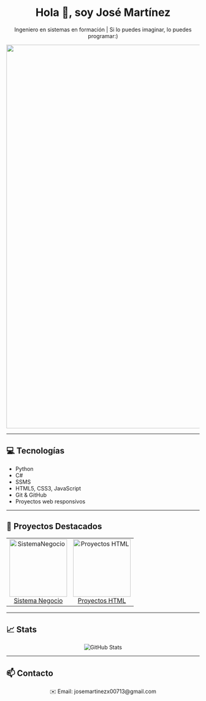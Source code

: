 <h1 align="center">Hola 👋, soy José Martínez</h1>

<p align="center">
  Ingeniero en sistemas en formación | Si lo puedes imaginar, lo puedes programar:)
</p>

<p align="center">
  <img src="https://media2.giphy.com/media/v1.Y2lkPTc5MGI3NjExYWgxYmxxZTM4N3Rkano3MTR1cDNvMGQycWE5NTluNG1vbWoycGlnbyZlcD12MV9pbnRlcm5hbF9naWZfYnlfaWQmY3Q9Zw/pVGsAWjzvXcZW4ZBTE/giphy.gif" width="1000"/>
</p>

---

## 💻 Tecnologías
<ul>
  <li>Python</li>
  <li>C#</li>
  <li>SSMS</li>
  <li>HTML5, CSS3, JavaScript</li>
  <li>Git & GitHub</li>
  <li>Proyectos web responsivos</li>
</ul>

---

## 📂 Proyectos Destacados
<p align="center">
  <table>
    <tr>
      <td align="center">
        <a href="https://github.com/josemartinezx00713-create/SistemaNegocio">
          <img src="https://images.alphacoders.com/113/thumb-1920-1130469.png" alt="SistemaNegocio" width="150"/><br>
          Sistema Negocio
        </a>
      </td>
      <td align="center">
        <a href="https://github.com/josemartinezx00713-create/Proyectos-Ingenier-a">
          <img src="https://images.alphacoders.com/113/thumb-1920-1130469.png" alt="Proyectos HTML" width="150"/><br>
          Proyectos HTML
        </a>
      </td>
  </table>
</p>

---

## 📈 Stats
<p align="center">
  <img src="https://github-readme-stats.vercel.app/api?username=josemartinezx00713-create&show_icons=true&theme=radical" alt="GitHub Stats"/>
</p>

---

## 📫 Contacto
<p align="center">
  ✉️ Email: josemartinezx00713@gmail.com<br>
</p>
